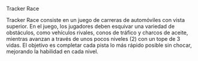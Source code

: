  Tracker Race 
 
Tracker Race consiste en un juego de carreras de automóviles con vista superior. En el juego, los jugadores deben esquivar una variedad de obstáculos, como vehículos rivales, conos de tráfico y charcos de aceite,
mientras avanzan a través de unos pocos niveles (2) con un tope de 3 vidas. El objetivo es completar cada pista lo más rápido posible sin chocar, mejorando la habilidad en cada nivel.
